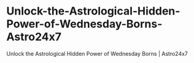 # Unlock-the-Astrological-Hidden-Power-of-Wednesday-Borns-Astro24x7
Unlock the Astrological Hidden Power of Wednesday Borns | Astro24x7
